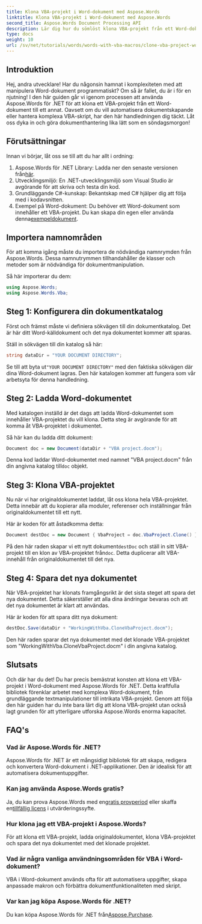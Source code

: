 ```yaml
---
title: Klona VBA-projekt i Word-dokument med Aspose.Words
linktitle: Klona VBA-projekt i Word-dokument med Aspose.Words
second_title: Aspose.Words Document Processing API
description: Lär dig hur du sömlöst klona VBA-projekt från ett Word-dokument till ett annat med Aspose.Words för .NET. Denna steg-för-steg handledning leder dig genom installationen.
type: docs
weight: 10
url: /sv/net/tutorials/words/words-with-vba-macros/clone-vba-project-word-document/
---
```

## Introduktion

Hej, andra utvecklare! Har du någonsin hamnat i komplexiteten med att manipulera Word-dokument programmatiskt? Om så är fallet, du är i för en njutning! I den här guiden går vi igenom processen att använda Aspose.Words för .NET för att klona ett VBA-projekt från ett Word-dokument till ett annat. Oavsett om du vill automatisera dokumentskapande eller hantera komplexa VBA-skript, har den här handledningen dig täckt. Låt oss dyka in och göra dokumenthantering lika lätt som en söndagsmorgon!

## Förutsättningar

Innan vi börjar, låt oss se till att du har allt i ordning:

1.  Aspose.Words för .NET Library: Ladda ner den senaste versionen från[här](https://releases.aspose.com/words/net/).
2. Utvecklingsmiljö: En .NET-utvecklingsmiljö som Visual Studio är avgörande för att skriva och testa din kod.
3. Grundläggande C#-kunskap: Bekantskap med C# hjälper dig att följa med i kodavsnitten.
4.  Exempel på Word-dokument: Du behöver ett Word-dokument som innehåller ett VBA-projekt. Du kan skapa din egen eller använda denna[exempeldokument](https://github.com/aspose-words/Aspose.Words-for-.NET/raw/99ba2a2d8b5d650deb40106225f383376b8b4bc6/Examples/Data/VBA%20project.docm).

## Importera namnområden

För att komma igång måste du importera de nödvändiga namnrymden från Aspose.Words. Dessa namnutrymmen tillhandahåller de klasser och metoder som är nödvändiga för dokumentmanipulation.

Så här importerar du dem:

```csharp
using Aspose.Words;
using Aspose.Words.Vba;
```

## Steg 1: Konfigurera din dokumentkatalog

Först och främst måste vi definiera sökvägen till din dokumentkatalog. Det är här ditt Word-källdokument och det nya dokumentet kommer att sparas.

Ställ in sökvägen till din katalog så här:

```csharp
string dataDir = "YOUR DOCUMENT DIRECTORY";
```

 Se till att byta ut`"YOUR DOCUMENT DIRECTORY"` med den faktiska sökvägen där dina Word-dokument lagras. Den här katalogen kommer att fungera som vår arbetsyta för denna handledning.

## Steg 2: Ladda Word-dokumentet

Med katalogen inställd är det dags att ladda Word-dokumentet som innehåller VBA-projektet du vill klona. Detta steg är avgörande för att komma åt VBA-projektet i dokumentet.

Så här kan du ladda ditt dokument:

```csharp
Document doc = new Document(dataDir + "VBA project.docm");
```

 Denna kod laddar Word-dokumentet med namnet "VBA project.docm" från din angivna katalog till`doc` objekt.

## Steg 3: Klona VBA-projektet

Nu när vi har originaldokumentet laddat, låt oss klona hela VBA-projektet. Detta innebär att du kopierar alla moduler, referenser och inställningar från originaldokumentet till ett nytt.

Här är koden för att åstadkomma detta:

```csharp
Document destDoc = new Document { VbaProject = doc.VbaProject.Clone() };
```

 På den här raden skapar vi ett nytt dokument`destDoc` och ställ in sitt VBA-projekt till en klon av VBA-projektet från`doc`. Detta duplicerar allt VBA-innehåll från originaldokumentet till det nya.

## Steg 4: Spara det nya dokumentet

När VBA-projektet har klonats framgångsrikt är det sista steget att spara det nya dokumentet. Detta säkerställer att alla dina ändringar bevaras och att det nya dokumentet är klart att användas.

Här är koden för att spara ditt nya dokument:

```csharp
destDoc.Save(dataDir + "WorkingWithVba.CloneVbaProject.docm");
```

Den här raden sparar det nya dokumentet med det klonade VBA-projektet som "WorkingWithVba.CloneVbaProject.docm" i din angivna katalog.

## Slutsats

Och där har du det! Du har precis bemästrat konsten att klona ett VBA-projekt i Word-dokument med Aspose.Words för .NET. Detta kraftfulla bibliotek förenklar arbetet med komplexa Word-dokument, från grundläggande textmanipulationer till intrikata VBA-projekt. Genom att följa den här guiden har du inte bara lärt dig att klona VBA-projekt utan också lagt grunden för att ytterligare utforska Aspose.Words enorma kapacitet.

## FAQ's

### Vad är Aspose.Words för .NET?  
Aspose.Words för .NET är ett mångsidigt bibliotek för att skapa, redigera och konvertera Word-dokument i .NET-applikationer. Den är idealisk för att automatisera dokumentuppgifter.

### Kan jag använda Aspose.Words gratis?  
 Ja, du kan prova Aspose.Words med en[gratis provperiod](https://releases.aspose.com/) eller skaffa en[tillfällig licens](https://purchase.aspose.com/temporary-license/) i utvärderingssyfte.

### Hur klona jag ett VBA-projekt i Aspose.Words?  
För att klona ett VBA-projekt, ladda originaldokumentet, klona VBA-projektet och spara det nya dokumentet med det klonade projektet.

### Vad är några vanliga användningsområden för VBA i Word-dokument?  
VBA i Word-dokument används ofta för att automatisera uppgifter, skapa anpassade makron och förbättra dokumentfunktionaliteten med skript.

### Var kan jag köpa Aspose.Words för .NET?  
 Du kan köpa Aspose.Words för .NET från[Aspose.Purchase](https://purchase.aspose.com/buy).